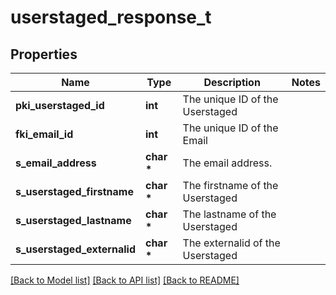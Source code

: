 # userstaged_response_t

## Properties
Name | Type | Description | Notes
------------ | ------------- | ------------- | -------------
**pki_userstaged_id** | **int** | The unique ID of the Userstaged | 
**fki_email_id** | **int** | The unique ID of the Email | 
**s_email_address** | **char \*** | The email address. | 
**s_userstaged_firstname** | **char \*** | The firstname of the Userstaged | 
**s_userstaged_lastname** | **char \*** | The lastname of the Userstaged | 
**s_userstaged_externalid** | **char \*** | The externalid of the Userstaged | 

[[Back to Model list]](../README.md#documentation-for-models) [[Back to API list]](../README.md#documentation-for-api-endpoints) [[Back to README]](../README.md)


